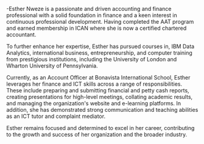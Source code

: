 -Esther Nweze is a passionate and driven accounting and finance professional with a solid foundation in finance and a keen interest in continuous professional development. Having completed the AAT program and earned membership in ICAN where she is now a certified chartered accountant.

To further enhance her expertise, Esther has pursued courses in, IBM Data Analytics, international business, entrepreneurship, and computer training from prestigious institutions, including the University of London and Wharton University of Pennsylvania.

Currently, as an Account Officer at Bonavista International School, Esther leverages her finance and ICT skills across a range of responsibilities. These include preparing and submitting financial and petty cash reports, creating presentations for high-level meetings, collating academic results, and managing the organization's website and e-learning platforms. In addition, she has demonstrated strong communication and teaching abilities as an ICT tutor and complaint mediator.

Esther remains focused and determined to excel in her career, contributing to the growth and success of her organization and the broader industry. 

